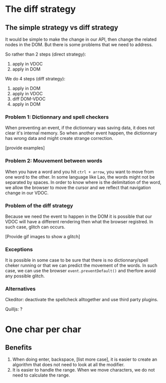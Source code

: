 
# The diff strategy

## The simple strategy vs diff strategy
It would be simple to make the change in our API, then change the related nodes
in the DOM. But there is some problems that we need to address.

So rather than 2 steps (direct strategy):
1) apply in VDOC
2) apply in DOM

We do 4 steps (diff strategy):
1) apply in DOM
2) apply in VDOC
3) diff DOM-VDOC
4) apply in DOM

### Problem 1: Dictionnary and spell checkers
When preventing an event, if the dictionnary was saving data, it does not clear
it's internal memory. So when another event happen, the dictionnary has wrong
data and might create strange correction.

[provide examples]

### Problem 2: Mouvement between words
When you have a word and you hit `ctrl + arrow`, you want to move from one word
to the other. In some language like Lao, the words might not be separated by
spaces. In order to know where is the delimitation of the word, we allow the
browser to move the cursor and we reflect that navigation change in our VDOC.

### Problem of the diff strategy
Because we need the event to happen in the DOM it is possible that our VDOC will
have a different rendering then what the browser registred. In such case, glitch
can occurs.

[Provide gif images to show a glitch]

### Exceptions
It is possible in some case to be sure that there is no dictionnary/spell cheker
running or that we can predict the movement of the words. In such case, we
can use the browser `event.preventDefault()` and therfore avoid any possible
glitch.

### Alternatives
Ckeditor: deactivate the spellcheck alltogether and use third party plugins.

Quilljs: ?

# One char per char
## Benefits
1) When doing enter, backspace, [list more case], it is easier to create an
algorithm that does not need to look at all the modifier.
2) It is easier to handle the range. When we move characters, we do not need
to calculate the range.

